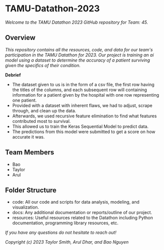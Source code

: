 # TAMU-Datathon-2023
*Welcome to the TAMU Datathon 2023 GitHub repository for Team: 45.*

## Overview
*This repository contains all the resources, code, and data for our team's participation in the TAMU Datathon for 2023.
Our project is training an ai model using a dataset to determine the accuracy of a patient surviving given
the specifics of their condition.*

**Debrief**
- The dataset given to us is in the form of a csv file, the first row having the titles of the columns,
  and each subsequent row will containing information for a patient given by the hospital with one row
  representing one patient.
- Provided with a dataset with inherent flaws, we had to adjust, scrape through, and clean up the data.
- Afterwards, we used recursive feature elimination to find what features contributed most to survival.
- This allowed us to train the Keras Sequential Model to predict data.
- The predictions from this model were submitted to get a score on how accurate it was.

## Team Members
- Bao
- Taylor
- Arul

## Folder Structure
- code: All our code and scripts for data analysis, modeling, and visualization.
- docs: Any additional documentation or reports/outline of our project.
- resources: Useful resources related to the Datathon including Python documentation, programming library resources, etc.

*If you have any questions do not hesitate to reach out!*

*Copyright (c) 2023 Taylor Smith, Arul Dhar, and Bao Nguyen*
